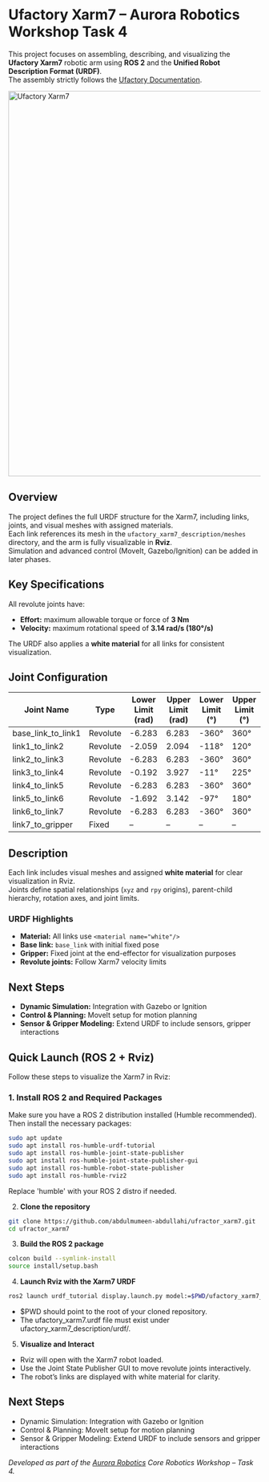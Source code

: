 # Ufactory Xarm7 – Aurora Robotics Workshop Task 4

This project focuses on assembling, describing, and visualizing the **Ufactory Xarm7** robotic arm using **ROS 2** and the **Unified Robot Description Format (URDF)**.  
The assembly strictly follows the [Ufactory Documentation](https://docs.ufactory.cc/user_manual/ufactoryStudio/11.technical_specifications.html).

<img width="1366" height="768" alt="Ufactory Xarm7" src="https://github.com/user-attachments/assets/2a6973c7-57f5-4c7b-8bef-4acc0ae5a83b" />


## Overview

The project defines the full URDF structure for the Xarm7, including links, joints, and visual meshes with assigned materials.  
Each link references its mesh in the `ufactory_xarm7_description/meshes` directory, and the arm is fully visualizable in **Rviz**.  
Simulation and advanced control (MoveIt, Gazebo/Ignition) can be added in later phases.


## Key Specifications

All revolute joints have:

- **Effort:** maximum allowable torque or force of **3 Nm**  
- **Velocity:** maximum rotational speed of **3.14 rad/s (180°/s)**  

The URDF also applies a **white material** for all links for consistent visualization.


## Joint Configuration

| Joint Name           | Type      | Lower Limit (rad) | Upper Limit (rad) | Lower Limit (°) | Upper Limit (°) |
|----------------------|-----------|------------------|------------------|----------------|----------------|
| base_link_to_link1   | Revolute  | -6.283           | 6.283            | -360°          | 360°           |
| link1_to_link2       | Revolute  | -2.059           | 2.094            | -118°          | 120°           |
| link2_to_link3       | Revolute  | -6.283           | 6.283            | -360°          | 360°           |
| link3_to_link4       | Revolute  | -0.192           | 3.927            | -11°           | 225°           |
| link4_to_link5       | Revolute  | -6.283           | 6.283            | -360°          | 360°           |
| link5_to_link6       | Revolute  | -1.692           | 3.142            | -97°           | 180°           |
| link6_to_link7       | Revolute  | -6.283           | 6.283            | -360°          | 360°           |
| link7_to_gripper     | Fixed     | –                | –                | –              | –              |

## Description

Each link includes visual meshes and assigned **white material** for clear visualization in Rviz.  
Joints define spatial relationships (`xyz` and `rpy` origins), parent-child hierarchy, rotation axes, and joint limits.

### URDF Highlights

- **Material:** All links use `<material name="white"/>`  
- **Base link:** `base_link` with initial fixed pose  
- **Gripper:** Fixed joint at the end-effector for visualization purposes  
- **Revolute joints:** Follow Xarm7 velocity limits  

## Next Steps
 
- **Dynamic Simulation:** Integration with Gazebo or Ignition  
- **Control & Planning:** MoveIt setup for motion planning  
- **Sensor & Gripper Modeling:** Extend URDF to include sensors, gripper interactions 

## Quick Launch (ROS 2 + Rviz)

Follow these steps to visualize the Xarm7 in Rviz:

### 1. Install ROS 2 and Required Packages

Make sure you have a ROS 2 distribution installed (Humble recommended).  
Then install the necessary packages:

```bash
sudo apt update
sudo apt install ros-humble-urdf-tutorial
sudo apt install ros-humble-joint-state-publisher
sudo apt install ros-humble-joint-state-publisher-gui
sudo apt install ros-humble-robot-state-publisher
sudo apt install ros-humble-rviz2
```
Replace 'humble' with your ROS 2 distro if needed.

2. **Clone the repository**  

```bash
git clone https://github.com/abdulmumeen-abdullahi/ufractor_xarm7.git
cd ufractor_xarm7
```

3. **Build the ROS 2 package**

```bash
colcon build --symlink-install
source install/setup.bash
```

4. **Launch Rviz with the Xarm7 URDF**

```bash
ros2 launch urdf_tutorial display.launch.py model:=$PWD/ufactory_xarm7_description/urdf/ufactory_xarm7.urdf
```
- $PWD should point to the root of your cloned repository.
- The ufactory_xarm7.urdf file must exist under ufactory_xarm7_description/urdf/.

5. **Visualize and Interact**

- Rviz will open with the Xarm7 robot loaded.
- Use the Joint State Publisher GUI to move revolute joints interactively.
- The robot’s links are displayed with white material for clarity.


## Next Steps

- Dynamic Simulation: Integration with Gazebo or Ignition
- Control & Planning: MoveIt setup for motion planning
- Sensor & Gripper Modeling: Extend URDF to include sensors and gripper interactions

*Developed as part of the [Aurora Robotics](https://ng.linkedin.com/company/aurora-robotics-in) Core Robotics Workshop – Task 4.*
